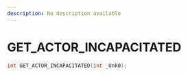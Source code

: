 ```yaml
---
description: No description available 
---
```


# GET_ACTOR_INCAPACITATED

```cpp
int GET_ACTOR_INCAPACITATED(int _Unk0);
```